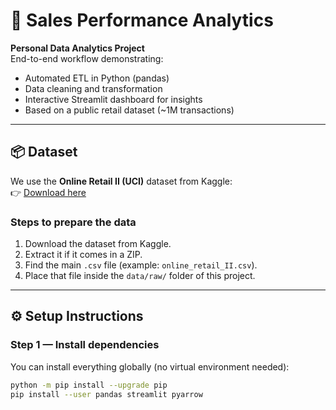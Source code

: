 # 🧾 Sales Performance Analytics

**Personal Data Analytics Project**  
End-to-end workflow demonstrating:
- Automated ETL in Python (pandas)
- Data cleaning and transformation
- Interactive Streamlit dashboard for insights
- Based on a public retail dataset (~1M transactions)

---

## 📦 Dataset

We use the **Online Retail II (UCI)** dataset from Kaggle:  
👉 [Download here](https://www.kaggle.com/datasets/mashlyn/online-retail-ii-uci)

### Steps to prepare the data
1. Download the dataset from Kaggle.
2. Extract it if it comes in a ZIP.
3. Find the main `.csv` file (example: `online_retail_II.csv`).
4. Place that file inside the `data/raw/` folder of this project.

---

## ⚙️ Setup Instructions

### Step 1 — Install dependencies
You can install everything globally (no virtual environment needed):

```bash
python -m pip install --upgrade pip
pip install --user pandas streamlit pyarrow
